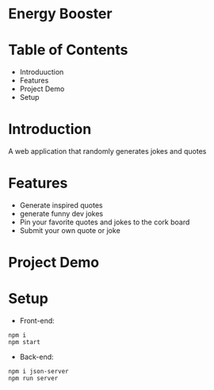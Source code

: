 # Energy Booster

# Table of Contents 
*   Introduuction
*   Features 
*   Project Demo 
*   Setup

#   Introduction
A web application that randomly generates jokes and quotes

#   Features 
- Generate inspired quotes
- generate funny dev jokes
- Pin your favorite quotes and jokes to the cork board
- Submit your own quote or joke

#   Project Demo 

#   Setup
- Front-end:
```
npm i
npm start
```

- Back-end:
```
npm i json-server
npm run server
```


